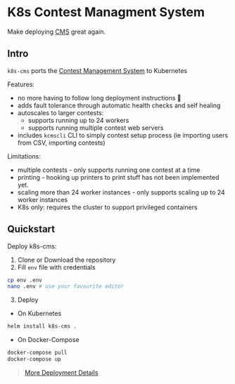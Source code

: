 # K8s Contest Managment System
Make deploying [CMS](https://github.com/cms-dev/cms) great again.

## Intro
`k8s-cms` ports the [Contest Management System](https://github.com/cms-dev/cms) to Kubernetes

Features:
- no more having to follow long deployment instructions :tada:
- adds fault tolerance through automatic health checks and self healing
- autoscales to larger contests:
    - supports running up to 24 workers
    - supports running multiple contest web servers
- includes `kcmscli` CLI to simply contest setup process 
    (ie importing users from CSV, importing contests)

Limitations:
- multiple contests - only supports running one contest at a time
- printing - hooking up printers to print stuff has not been implemented yet.
- scaling more than 24 worker instances - only supports scaling up to 24 worker instances
- K8s only: requires the cluster to support privileged containers

## Quickstart
Deploy k8s-cms:
1. Clone or Download the repository
2. Fill `env` file with credentials
```sh
cp env .env
nano .env # use your favourite editor
```
3. Deploy
- On Kubernetes 
```sh
helm install k8s-cms .
```
- On Docker-Compose
```sh
docker-compose pull
docker-compose up
```

> [More Deployment Details](./docs/deploy.md)
